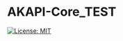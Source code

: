 # AKAPI-Core_TEST
[![License: MIT](https://img.shields.io/badge/License-MIT-yellow.svg)](https://opensource.org/licenses/MIT)
